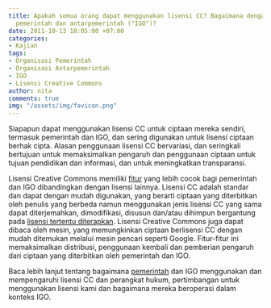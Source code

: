 ```yaml
---
title: Apakah semua orang dapat menggunakan lisensi CC? Bagaimana dengan organisasi
  pemerintah dan antarpemerintah ("IGO")?
date: 2011-10-13 18:05:00 +07:00
categories:
- Kajian
tags:
- Organisasi Pemerintah
- Organisasi Antarpemerintah
- IGO
- Lisensi Creative Commons
author: nita
comments: true
img: "/assets/img/favicon.png"
---
```


Siapapun dapat menggunakan lisensi CC untuk ciptaan mereka sendiri, termasuk pemerintah dan IGO, dan sering digunakan untuk lisensi ciptaan berhak cipta. Alasan penggunaan lisensi CC bervariasi, dan seringkali bertujuan untuk memaksimalkan pengaruh dan penggunaan ciptaan untuk tujuan pendidikan dan informasi, dan untuk meningkatkan transparansi.

Lisensi Creative Commons memiliki [fitur](http://creativecommons.or.id/lisensi-cc-bahasa-indonesia/) yang lebih cocok bagi pemerintah dan IGO dibandingkan dengan lisensi lainnya. Lisensi CC adalah standar dan dapat dengan mudah digunakan, yang berarti ciptaan yang diterbitkan oleh penulis yang berbeda namun menggunakan jenis lisensi CC yang sama dapat diterjemahkan, dimodifikasi, disusun dan/atau dihimpun bergantung pada [lisensi tertentu diterapkan](http://creativecommons.or.id/faq/#Dapatkah_saya_menggabungkan_ciptaan_yang_menggunakan_lisensi_Creative_Commons_yang_berbeda_ke_dalam_ciptaan_saya.3F). Lisensi Creative Commons juga dapat dibaca oleh mesin, yang memungkinkan ciptaan berlisensi CC dengan mudah ditemukan melalui mesin pencari seperti Google. Fitur-fitur ini memaksimalkan distribusi, penggunaan kembali dan pemberian pengaruh dari ciptaan yang diterbitkan oleh pemerintah dan IGO.

Baca lebih lanjut tentang bagaimana [pemerintah](http://wiki.creativecommons.org/Government) dan IGO menggunakan dan mempengaruhi lisensi CC dan perangkat hukum, pertimbangan untuk menggunakan lisensi kami dan bagaimana mereka beroperasi dalam konteks IGO.

